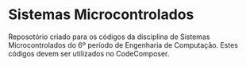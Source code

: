 # Sistemas Microcontrolados

Reposotório criado para os códigos da disciplina de Sistemas Microcontrolados do 6º período de Engenharia de Computação.
Estes códigos devem ser utilizados no CodeComposer.

